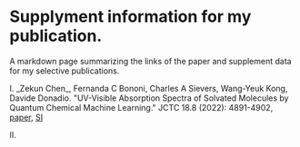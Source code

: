 # Supplyment information for my publication.
A markdown page summarizing the links of the paper and supplement data for my selective publications.

I. \_Zekun Chen_\, Fernanda C Bononi, Charles A Sievers, Wang-Yeuk Kong, Davide Donadio. "UV-Visible Absorption Spectra of Solvated Molecules by Quantum Chemical
Machine Learning." JCTC 18.8 (2022): 4891-4902, [paper](https://pubs.acs.org/doi/abs/10.1021/acs.jctc.1c01181), [SI](https://github.com/ZKC19940412/mluvspec)

II. 
